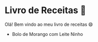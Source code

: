 # Livro de Receitas :fork_and_knife:

Olá! Bem vindo ao meu livro de receitas :smile:

- Bolo de Morango com Leite Ninho